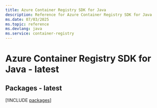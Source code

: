 ```yaml
---
title: Azure Container Registry SDK for Java
description: Reference for Azure Container Registry SDK for Java
ms.date: 07/03/2025
ms.topic: reference
ms.devlang: java
ms.service: container-registry
---
```

# Azure Container Registry SDK for Java - latest
## Packages - latest
[!INCLUDE [packages](container-registry-index.md)]